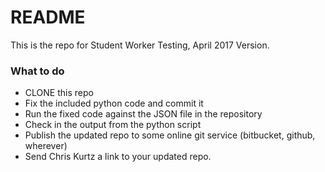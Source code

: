 # README #

This is the repo for Student Worker Testing, April 2017 Version.

### What to do ###

* CLONE this repo
* Fix the included python code and commit it
* Run the fixed code against the JSON file in the repository
* Check in the output from the python script
* Publish the updated repo to some online git service (bitbucket, github, wherever)
* Send Chris Kurtz a link to your updated repo.